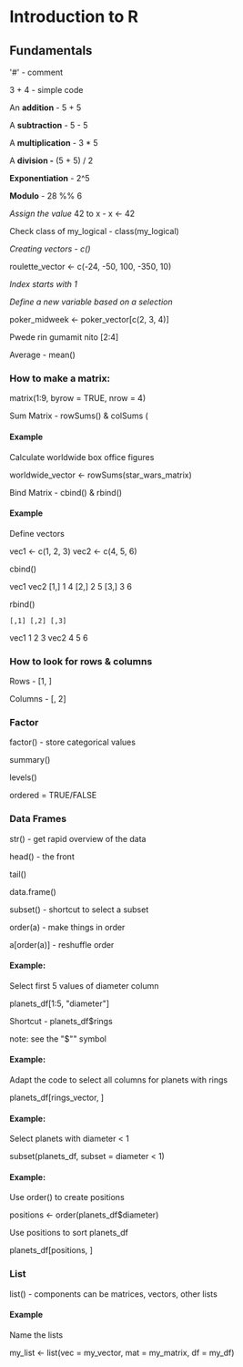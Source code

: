 # Introduction to R

## Fundamentals

'#' - comment

3 + 4 - simple code

An **addition** - 5 + 5

A **subtraction** - 5 - 5

A **multiplication** - 3 * 5

A **division -** (5 + 5) / 2

**Exponentiation** - 2^5

**Modulo** - 28 %% 6

*Assign the value* 42 to x - x <- 42

Check class of my_logical - class(my_logical)

*Creating vectors - c()*

roulette_vector <- c(-24, -50, 100, -350, 10)

*Index starts with 1*

*Define a new variable based on a selection*

poker_midweek <- poker_vector[c(2, 3, 4)]

Pwede rin gumamit nito [2:4]

Average - mean()

### How to make a matrix:

matrix(1:9, byrow = TRUE, nrow = 4)

Sum Matrix - rowSums() & colSums (

#### Example

Calculate worldwide box office figures

worldwide_vector <- rowSums(star_wars_matrix)

Bind Matrix - cbind() & rbind()

#### Example

Define vectors

vec1 <- c(1, 2, 3)
vec2 <- c(4, 5, 6)

cbind()

vec1 vec2
[1,]    1    4
[2,]    2    5
[3,]    3    6

rbind()

    [,1] [,2] [,3]
vec1    1    2    3
vec2    4    5    6

### How to look for rows & columns

Rows - [1, ]

Columns - [, 2]

### Factor

factor() - store categorical values

summary()

levels()

ordered = TRUE/FALSE

### Data Frames

str() - get rapid overview of the data

head() - the front

tail()

data.frame()

subset() - shortcut to select a subset

order(a) - make things in order

a[order(a)] - reshuffle order

#### Example:

Select first 5 values of diameter column

planets_df[1:5, "diameter"]

Shortcut - planets_df$rings

note: see the "$"" symbol

#### Example:

Adapt the code to select all columns for planets with rings

planets_df[rings_vector, ]

#### Example:

Select planets with diameter < 1

subset(planets_df, subset = diameter < 1)

#### Example:

Use order() to create positions

positions <-  order(planets_df$diameter)

Use positions to sort planets_df

planets_df[positions, ]

### List

list() - components can be matrices, vectors, other lists

#### Example

Name the lists

my_list <- list(vec = my_vector, mat = my_matrix, df = my_df)
